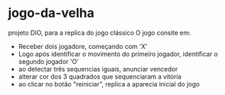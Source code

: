 # jogo-da-velha
projeto DIO, para a replica do jogo clássico 
O jogo consite em:

* Receber dois jogadore, começando com 'X'
* Logo após identificar o movimento do primeiro jogador, identificar o segundo jogador 'O'
* ao detectar três sequencias iguais, anunciar vencedor
* alterar cor dos 3 quadrados que sequenciaram a vitória
* ao clicar no botão "reiniciar", replica a aparecia inicial do jogo

